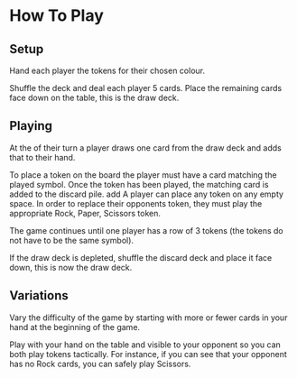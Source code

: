 # How To Play

## Setup

Hand each player the tokens for their chosen colour.

Shuffle the deck and deal each player 5 cards. Place the remaining cards face down on the table, this is the draw deck.

## Playing

At the of their turn a player draws one card from the draw deck and adds that to their hand.

To place a token on the board the player must have a card matching the played symbol. Once the token has been played, the matching card is added to the discard pile.
add
A player can place any token on any empty space. In order to replace their opponents token, they must play the appropriate Rock, Paper, Scissors token.

The game continues until one player has a row of 3 tokens (the tokens do not have to be the same symbol).

If the draw deck is depleted, shuffle the discard deck and place it face down, this is now the draw deck.

## Variations

Vary the difficulty of the game by starting with more or fewer cards in your hand at the beginning of the game.

Play with your hand on the table and visible to your opponent so you can both play tokens tactically. For instance, if you can see that your opponent has no Rock cards, you can safely play Scissors.
